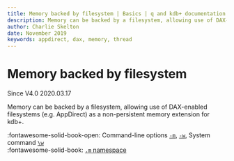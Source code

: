 ```yaml
---
title: Memory backed by filesystem | Basics | q and kdb+ documentation
description: Memory can be backed by a filesystem, allowing use of DAX-enabled filesystems (e.g. AppDirect) as a non-persistent memory extension for kdb+
author: Charlie Skelton
date: November 2019
keywords: appdirect, dax, memory, thread
---
```

# Memory backed by filesystem


Since V4.0 2020.03.17

Memory can be backed by a filesystem, allowing use of DAX-enabled filesystems (e.g. AppDirect) as a non-persistent memory extension for kdb+.

:fontawesome-solid-book-open:
Command-line options [`-m`](cmdline.md#-m-memory-domain),
[`-w`](cmdline.md#-m-workspace),
System command [`\w`](syscmds.md#w-workspace)
<br>
:fontawesome-solid-book:
[`.m` namespace](../ref/dotm.md)

